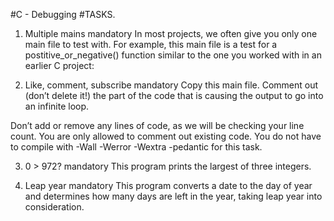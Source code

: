 #C - Debugging #TASKS.

1.  Multiple mains mandatory In most projects, we often give you only one main file to test with. For example, this main file is a test for a postitive_or_negative() function similar to the one you worked with in an earlier C project:

2. Like, comment, subscribe mandatory Copy this main file. Comment out (don’t delete it!) the part of the code that is causing the output to go into an infinite loop.

Don’t add or remove any lines of code, as we will be checking your line count. You are only allowed to comment out existing code. You do not have to compile with -Wall -Werror -Wextra -pedantic for this task.

3. 0 > 972? mandatory This program prints the largest of three integers.

4. Leap year mandatory This program converts a date to the day of year and determines how many days are left in the year, taking leap year into consideration.
